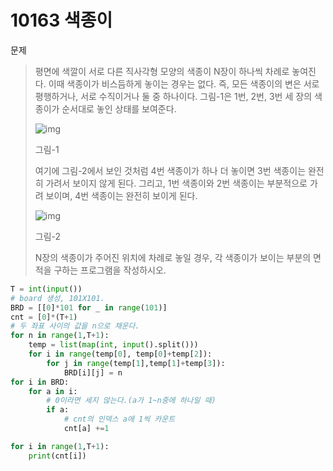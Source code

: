 # 10163 색종이

문제

> 평면에 색깔이 서로 다른 직사각형 모양의 색종이 N장이 하나씩 차례로 놓여진다. 이때 색종이가 비스듬하게 놓이는 경우는 없다. 즉, 모든 색종이의 변은 서로 평행하거나, 서로 수직이거나 둘 중 하나이다. 그림-1은 1번, 2번, 3번 세 장의 색종이가 순서대로 놓인 상태를 보여준다.
>
> ![img](https://www.acmicpc.net/upload/images/colorpaper1.png)
>
> 그림-1
>
> 여기에 그림-2에서 보인 것처럼 4번 색종이가 하나 더 놓이면 3번 색종이는 완전히 가려서 보이지 않게 된다. 그리고, 1번 색종이와 2번 색종이는 부분적으로 가려 보이며, 4번 색종이는 완전히 보이게 된다.
>
> ![img](https://www.acmicpc.net/upload/images/colorpaper2.png)
>
> 그림-2
>
> N장의 색종이가 주어진 위치에 차례로 놓일 경우, 각 색종이가 보이는 부분의 면적을 구하는 프로그램을 작성하시오. 

```python
T = int(input())
# board 생성, 101X101.
BRD = [[0]*101 for _ in range(101)]
cnt = [0]*(T+1)
# 두 좌표 사이의 값을 n으로 채운다.
for n in range(1,T+1):
    temp = list(map(int, input().split()))
    for i in range(temp[0], temp[0]+temp[2]):
        for j in range(temp[1],temp[1]+temp[3]):
            BRD[i][j] = n
for i in BRD:
    for a in i:
        # 0이라면 세지 않는다.(a가 1~n중에 하나일 때)
        if a:
            # cnt의 인덱스 a에 1씩 카운트
            cnt[a] +=1

for i in range(1,T+1):
    print(cnt[i])
```

